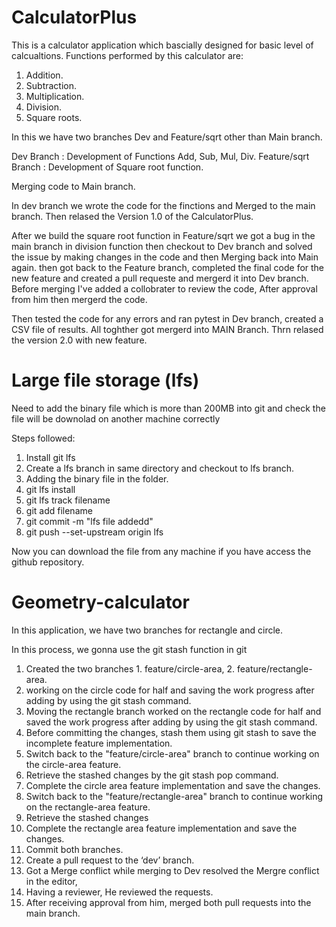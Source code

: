
# CalculatorPlus

This is a calculator application which bascially designed for basic level of calcualtions. Functions performed by this calculator are:

1. Addition.
2. Subtraction.
3. Multiplication.
4. Division.
5. Square roots.

In this we have two branches Dev and Feature/sqrt other than Main branch.

Dev Branch : Development of Functions Add, Sub, Mul, Div.
Feature/sqrt Branch : Development of Square root function.

Merging code to Main branch.

In dev branch we wrote the code for the finctions and Merged to the main branch.
Then relased the Version 1.0 of the CalculatorPlus.

After we build the square root function in Feature/sqrt we got a bug in the main branch in division function then checkout to Dev branch and solved the issue by making changes in the code and then Merging back into Main again.
then got back to the Feature branch, completed the final code for the new feature and created a pull requeste and mergerd it into Dev branch.
Before merging I've added a collobrater to review the code, After approval from him then mergerd the code.

Then tested the code for any errors and ran pytest in Dev branch, created a CSV file of results. All toghther got mergerd into MAIN Branch.
Thrn relased the version 2.0 with new feature.

# Large file storage (lfs)

Need to add the binary file which is more than 200MB into git and check the file will be downolad on another machine correctly

Steps followed:

1. Install git lfs
2. Create a lfs branch in same directory and checkout to lfs branch.
3. Adding the binary file in the folder.
4. git lfs install
5. git lfs track filename
6. git add filename
7. git commit -m "lfs file addedd"
8. git push --set-upstream origin lfs


Now you can download the file from any machine if you have access the github repository.

# Geometry-calculator

In this application, we have two branches for rectangle and circle.

In this process, we gonna use the git stash function in git

1. Created the two branches 1. feature/circle-area, 2. feature/rectangle-area.
2. working on the circle code for half and saving the work progress after adding by using the git stash command.
3. Moving the rectangle branch worked on the rectangle code for half and saved the work progress after adding by using the git stash command.
4. Before committing the changes, stash them using git stash to save the incomplete feature implementation.
5. Switch back to the "feature/circle-area" branch to continue working on the circle-area feature.
6. Retrieve the stashed changes by the git stash pop command.
7. Complete the circle area feature implementation and save the changes.
8. Switch back to the "feature/rectangle-area" branch to continue working on the rectangle-area feature.
9. Retrieve the stashed changes
10. Complete the rectangle area feature implementation and save the changes.
11. Commit both branches.
12. Create a pull request to the ‘dev’ branch.
13. Got a Merge conflict while merging to Dev resolved the Mergre conflict in the editor,
14. Having a reviewer, He reviewed the requests.
15. After receiving approval from him, merged both pull requests into the main branch.


